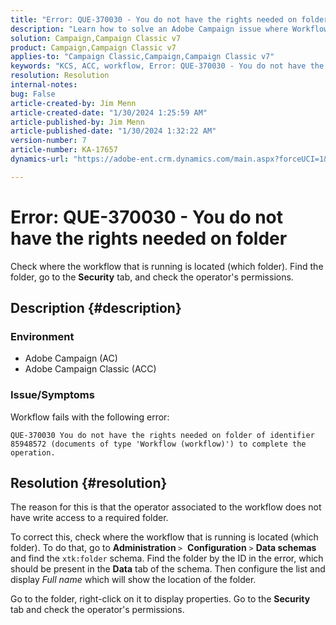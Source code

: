 ```yaml
---
title: "Error: QUE-370030 - You do not have the rights needed on folder"
description: "Learn how to solve an Adobe Campaign issue where Workflow fails with an, \"Error: QUE-370030 - You do not have the rights needed on folder.\""
solution: Campaign,Campaign Classic v7
product: Campaign,Campaign Classic v7
applies-to: "Campaign Classic,Campaign,Campaign Classic v7"
keywords: "KCS, ACC, workflow, Error: QUE-370030 - You do not have the rights needed on folder, Adobe Campaign Classic, Troubleshooting, Adobe Campaign"
resolution: Resolution
internal-notes: 
bug: False
article-created-by: Jim Menn
article-created-date: "1/30/2024 1:25:59 AM"
article-published-by: Jim Menn
article-published-date: "1/30/2024 1:32:22 AM"
version-number: 7
article-number: KA-17657
dynamics-url: "https://adobe-ent.crm.dynamics.com/main.aspx?forceUCI=1&pagetype=entityrecord&etn=knowledgearticle&id=7bcf7580-0ebf-ee11-9079-6045bd006268"

---
```

# Error: QUE-370030 - You do not have the rights needed on folder


Check where the workflow that is running is located (which folder). Find the folder, go to the <b>Security</b> tab, and check the operator's permissions.

## Description {#description}


### <b>Environment</b>

- Adobe Campaign (AC)
- Adobe Campaign Classic (ACC)


### <b>Issue/Symptoms</b>

Workflow fails with the following error:


```
QUE-370030 You do not have the rights needed on folder of identifier 85948572 (documents of type 'Workflow (workflow)') to complete the operation.
```



## Resolution {#resolution}


The reason for this is that the operator associated to the workflow does not have write access to a required folder.

To correct this, check where the workflow that is running is located (which folder). To do that, go to <b>Administration </b>`>`  <b>Configuration</b> `>`  <b>Data schemas</b> and find the `xtk:folder` schema. Find the folder by the ID in the error, which should be present in the <b>Data</b> tab of the schema. Then configure the list and display *Full name* which will show the location of the folder.

Go to the folder, right-click on it to display properties. Go to the <b>Security</b> tab and check the operator's permissions.
